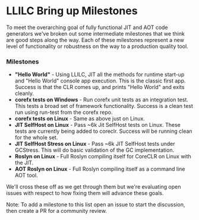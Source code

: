 # LLILC Bring up Milestones

To meet the overarching goal of fully functional JIT and AOT code 
generators we've broken out some intermediate milestones that we 
think are good steps along the way.  Each of these milestones represent 
a new level of functionality or robustness on the way to a production 
quality tool.

### Milestones
* **"Hello World"** - Using LLILC, JIT all the methods for runtime start-up
   and "Hello World" console app execution.  This is the classic first
   app. Success is that the CLR comes up, and prints "Hello World" and
   exits cleanly.
* **corefx tests on Windows** - Run corefx unit tests as an integration test. This
  tests a broad set of framework functionality. Success is a clean
  test run using run-test from the corefx repo.
* **corefx tests on Linux** - Same as above just on Linux.
* **JIT SelfHost on Linux** - Pass ~6k Jit SelfHost tests on Linux.
  These tests are currently being added to coreclr. Success will
  be running clean for the whole set.
* **JIT SelfHost Stress on Linux** - Pass ~6k JIT SelfHost tests under GCStress.
  This will do basic validation of the GC implementation.
* **Roslyn on Linux** - Full Roslyn compiling itself for CoreCLR on Linux with
  the JIT.
* **AOT Roslyn on Linux** - Full Roslyn compiling itself as a command line
  AOT tool.

We'll cross these off as we get through them but we're evaluating open issues 
with respect to how fixing them will advance these goals.

Note:  To add a milestone to this list open an issue to start the discussion,
 then create a PR for a community review.